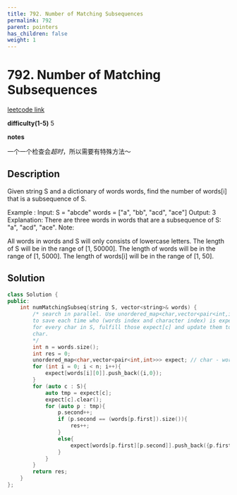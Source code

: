 ```yaml
---
title: 792. Number of Matching Subsequences
permalink: 792
parent: pointers
has_children: false
weight: 1
---
```

# 792. Number of Matching Subsequences

[leetcode link](https://leetcode.com/problems/number-of-matching-subsequences/)

**difficulty(1-5)** 
5

**notes**

一个一个检查会*超时*，所以需要有特殊方法～

## Description

Given string S and a dictionary of words words, find the number of words[i] that is a subsequence of S.

Example :
Input: 
S = "abcde"
words = ["a", "bb", "acd", "ace"]
Output: 3
Explanation: There are three words in words that are a subsequence of S: "a", "acd", "ace".
Note:

All words in words and S will only consists of lowercase letters.
The length of S will be in the range of [1, 50000].
The length of words will be in the range of [1, 5000].
The length of words[i] will be in the range of [1, 50].

## Solution

```c++
class Solution {
public:
    int numMatchingSubseq(string S, vector<string>& words) {
        /* search in parallel. Use unordered_map<char,vector<pair<int,int>>> expect
        to save each time who (words index and character index) is expecting which character.
        for every char in S, fulfill those expect[c] and update them to their next expecting
        char.
        */
        int n = words.size();
        int res = 0;
        unordered_map<char,vector<pair<int,int>>> expect; // char - words index & pos that expect char.
        for (int i = 0; i < n; i++){
            expect[words[i][0]].push_back({i,0});
        }
        for (auto c : S){
            auto tmp = expect[c];
            expect[c].clear();
            for (auto p : tmp){
                p.second++;
                if (p.second == (words[p.first]).size()){
                    res++;
                }
                else{
                    expect[words[p.first][p.second]].push_back({p.first, p.second});
                }
            }
        }
        return res;        
    }
};
```

<!-- 
Default label
{: .label }

Blue label
{: .label .label-blue }

Stable
{: .label .label-green }

New release
{: .label .label-purple }

Coming soon
{: .label .label-yellow }

Deprecated
{: .label .label-red } -->
